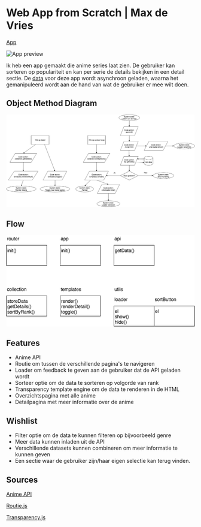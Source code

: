 # Web App from Scratch | Max de Vries

[App](https://vriesm060.github.io/wafs/app)

![App preview](screenshots/preview.png)

Ik heb een app gemaakt die anime series laat zien. De gebruiker kan sorteren op populariteit en kan per serie de details bekijken in een detail sectie. De [data](https://kitsu.docs.apiary.io/#) voor deze app wordt asynchroon geladen, waarna het gemanipuleerd wordt aan de hand van wat de gebruiker er mee wilt doen.

## Object Method Diagram

![Object Method Diagram](screenshots/flow.png)

## Flow

![Flow](screenshots/object-method-diagram.png)

## Features

* Anime API
* Routie om tussen de verschillende pagina's te navigeren
* Loader om feedback te geven aan de gebruiker dat de API geladen wordt
* Sorteer optie om de data te sorteren op volgorde van rank
* Transparency template engine om de data te renderen in de HTML
* Overzichtspagina met alle anime
* Detailpagina met meer informatie over de anime

## Wishlist

* Filter optie om de data te kunnen filteren op bijvoorbeeld genre
* Meer data kunnen inladen uit de API
* Verschillende datasets kunnen combineren om meer informatie te kunnen geven
* Een sectie waar de gebruiker zijn/haar eigen selectie kan terug vinden.

## Sources

[Anime API](https://kitsu.docs.apiary.io/#)

[Routie.js](http://projects.jga.me/routie/)

[Transparency.js](https://github.com/leonidas/transparency)
